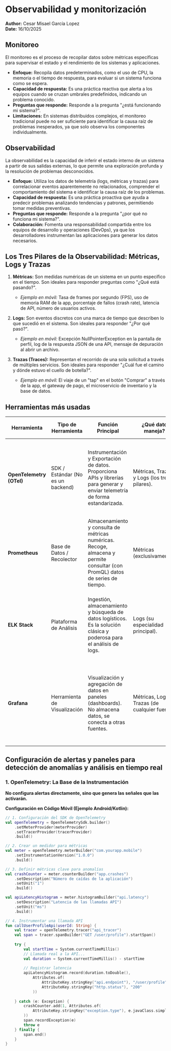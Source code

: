 # Observabilidad y monitorización

**Author:** Cesar Misael García Lopez  
**Date:** 16/10/2025

## Monitoreo

El monitoreo es el proceso de recopilar datos sobre métricas específicas para supervisar el estado y el rendimiento de los sistemas y aplicaciones.

- **Enfoque:** Recopila datos predeterminados, como el uso de CPU, la memoria o el tiempo de respuesta, para evaluar si un sistema funciona como se espera.
- **Capacidad de respuesta:** Es una práctica reactiva que alerta a los equipos cuando se cruzan umbrales predefinidos, indicando un problema conocido.
- **Preguntas que responde:** Responde a la pregunta "¿está funcionando mi sistema?".
- **Limitaciones:** En sistemas distribuidos complejos, el monitoreo tradicional puede no ser suficiente para identificar la causa raíz de problemas inesperados, ya que solo observa los componentes individualmente.

## Observabilidad

La observabilidad es la capacidad de inferir el estado interno de un sistema a partir de sus salidas externas, lo que permite una exploración profunda y la resolución de problemas desconocidos.

- **Enfoque:** Utiliza los datos de telemetría (logs, métricas y trazas) para correlacionar eventos aparentemente no relacionados, comprender el comportamiento del sistema e identificar la causa raíz de los problemas.
- **Capacidad de respuesta:** Es una práctica proactiva que ayuda a predecir problemas analizando tendencias y patrones, permitiendo tomar medidas preventivas.
- **Preguntas que responde:** Responde a la pregunta "¿por qué no funciona mi sistema?".
- **Colaboración:** Fomenta una responsabilidad compartida entre los equipos de desarrollo y operaciones (DevOps), ya que los desarrolladores instrumentan las aplicaciones para generar los datos necesarios.

## Los Tres Pilares de la Observabilidad: Métricas, Logs y Trazas

1. **Métricas:** Son medidas numéricas de un sistema en un punto específico en el tiempo. Son ideales para responder preguntas como "¿Qué está pasando?".
   - *Ejemplo en móvil:* Tasa de frames por segundo (FPS), uso de memoria RAM de la app, porcentaje de fallos (crash rate), latencia de API, número de usuarios activos.

2. **Logs:** Son eventos discretos con una marca de tiempo que describen lo que sucedió en el sistema. Son ideales para responder "¿Por qué pasó?".
   - *Ejemplo en móvil:* Excepción NullPointerException en la pantalla de perfil, log de la respuesta JSON de una API, mensaje de depuración al abrir un archivo.

3. **Trazas (Traces):** Representan el recorrido de una sola solicitud a través de múltiples servicios. Son ideales para responder "¿Cuál fue el camino y dónde estuvo el cuello de botella?".
   - *Ejemplo en móvil:* El viaje de un "tap" en el botón "Comprar" a través de la app, el gateway de pago, el microservicio de inventario y la base de datos.

## Herramientas más usadas

| Herramienta | Tipo de Herramienta | Función Principal | ¿Qué dato maneja? | Rol en el Ecosistema Móvil | Ejemplo de Uso en Móvil |
|-------------|---------------------|-------------------|-------------------|----------------------------|-------------------------|
| **OpenTelemetry (OTel)** | SDK / Estándar (No es un backend) | Instrumentación y Exportación de datos. Proporciona APIs y librerías para generar y enviar telemetría de forma estandarizada. | Métricas, Trazas y Logs (los tres pilares). | Se integra directamente en el código de la app móvil para recolectar datos de forma unificada. Es el "cómo" se recoge la data. | Instrumentar una solicitud de red para medir su latencia y crear una traza de la transacción "Abrir Perfil de Usuario". |
| **Prometheus** | Base de Datos / Recolector | Almacenamiento y consulta de métricas numéricas. Recoge, almacena y permite consultar (con PromQL) datos de series de tiempo. | Métricas (exclusivamente). | Recibe las métricas exportadas por el Collector de OTel (ej: tasa de crashes, uso de memoria, latencia de API). | Almacenar la métrica `app_crash_total` para calcular la tasa de fallos y trigger de alertas. |
| **ELK Stack** | Plataforma de Análisis | Ingestión, almacenamiento y búsqueda de datos logísticos. Es la solución clásica y poderosa para el análisis de logs. | Logs (su especialidad principal). | Recibe los logs estructurados (ej. errores, excepciones, eventos de negocio) exportados por el Collector de OTel. | Buscar todos los logs que contengan "NullPointerException" en la versión 2.1.0 de la app para priorizar un hotfix. |
| **Grafana** | Herramienta de Visualización | Visualización y agregación de datos en paneles (dashboards). No almacena datos, se conecta a otras fuentes. | Métricas, Logs, Trazas (de cualquier fuente). | Une todo. Crea paneles unificados conectándose a Prometheus (métricas), ELK (logs) y otros backends para dar una visión 360º de la salud de la app. | Mostrar en un solo panel: tasa de crashes (de Prometheus), logs de error recientes (de Elasticsearch) y latencia del servicio (de Prometheus). |

## Configuración de alertas y paneles para detección de anomalías y análisis en tiempo real

### 1. OpenTelemetry: La Base de la Instrumentación

**No configura alertas directamente, sino que genera las señales que las activarán.**

**Configuración en Código Móvil (Ejemplo Android/Kotlin):**

```kotlin
// 1. Configuración del SDK de OpenTelemetry
val openTelemetry = OpenTelemetrySdk.builder()
    .setMeterProvider(meterProvider)
    .setTracerProvider(tracerProvider)
    .build()

// 2. Crear un medidor para métricas
val meter = openTelemetry.meterBuilder("com.yourapp.mobile")
    .setInstrumentationVersion("1.0.0")
    .build()

// 3. Definir métricas clave para anomalías
val crashCounter = meter.counterBuilder("app.crashes")
    .setDescription("Número de caídas de la aplicación")
    .setUnit("1")
    .build()

val apiLatencyHistogram = meter.histogramBuilder("api.latency")
    .setDescription("Latencia de las llamadas API")
    .setUnit("ms")
    .build()

// 4. Instrumentar una llamada API
fun callUserProfileApi(userId: String) {
    val tracer = openTelemetry.tracer("api_tracer")
    val span = tracer.spanBuilder("GET /user/profile").startSpan()
    
    try {
        val startTime = System.currentTimeMillis()
        // Llamada real a la API...
        val duration = System.currentTimeMillis() - startTime
        
        // Registrar latencia
        apiLatencyHistogram.record(duration.toDouble(), 
            Attributes.of(
                AttributeKey.stringKey("api.endpoint"), "/user/profile",
                AttributeKey.stringKey("http.status"), "200"
            ))
            
    } catch (e: Exception) {
        crashCounter.add(1, Attributes.of(
            AttributeKey.stringKey("exception.type"), e.javaClass.simpleName
        ))
        span.recordException(e)
        throw e
    } finally {
        span.end()
    }
}